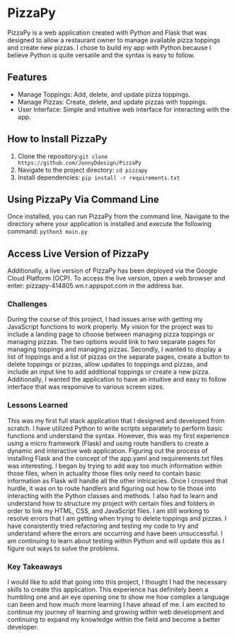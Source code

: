 # PizzaPy
PizzaPy is a web application created with Python and Flask that was designed to allow a restaurant owner to manage available pizza toppings and create new pizzas.
I chose to build my app with Python because I believe Python is quite versatile and the syntax is easy to follow.

## Features
- Manage Toppings: Add, delete, and update pizza toppings.
- Manage Pizzas: Create, delete, and update pizzas with toppings.
- User Interface: Simple and intuitive web interface for interacting with the app.

## How to Install PizzaPy
1. Clone the repository:`git clone https://github.com/JonnyDdesign/PizzaPy`
3. Navigate to the project directory: `cd pizzapy`
4. Install dependencies: `pip install -r requirements.txt`

## Using PizzaPy Via Command Line
Once installed, you can run PizzaPy from the command line.
Navigate to the directory where your application is installed and execute the following command: 
`python3 main.py`

## Access Live Version of PizzaPy
Additionally, a live version of PizzaPy has been deployed via the Google Cloud Platform (GCP). To access the live version, open a web browser and enter: pizzapy-414805.wn.r.appspot.com in the address bar.

### Challenges
During the course of this project, I had issues arise with getting my JavaScript functions to work properly. My vision for the project was to include a landing page to choose between managing pizza toppings or managing pizzas. The two options would link to two separate pages for managing toppings and managing pizzas. Secondly, I wanted to display a list of toppings and a list of pizzas on the separate pages, create a button to delete toppings or pizzas, allow updates to toppings and pizzas, and include an input line to add additional toppings or create a new pizza. Additionally, I wanted the application to have an intuitive and easy to follow interface that was responsive to various screen sizes.

### Lessons Learned
This was my first full stack application that I designed and developed from scratch. I have utilized Python to write scripts separately to perform basic functions and understand the syntax. However, this was my first experience using a micro framework (Flask) and using route handlers to create a dynamic and interactive web application. Figuring out the process of installing Flask and the concept of the app.yaml and requirements.txt files was interesting. I began by trying to add way too much information within those files, when in actuality those files only need to contain basic information as Flask will handle all the other intricacies. Once I crossed that hurdle, it was on to route handlers and figuring out how to tie those into interacting with the Python classes and methods. I also had to learn and understand how to structure my project with certain files and folders in order to link my HTML, CSS, and JavaScript files. I am still working to resolve errors that I am getting when trying to delete toppings and pizzas. I have consistently tried refactoring and testing my code to try and understand where the errors are occurring and have been unsuccessful. I am continuing to learn about testing within Python and will update this as I figure out ways to solve the problems.

### Key Takeaways
I would like to add that going into this project, I thought I had the necessary skills to create this application. This experience has definitely been a humbling one and an eye opening one to show me how complex a language can been and how much more learning I have ahead of me. I am excited to continue my journey of learning and growing within web development and continuing to expand my knowledge within the field and become a better developer.

